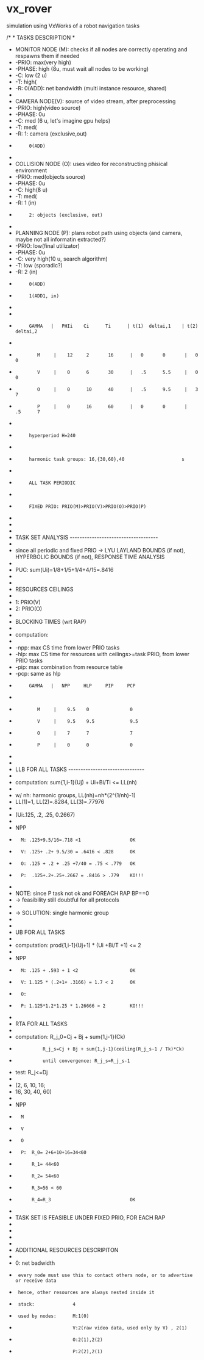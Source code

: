 # vx_rover
simulation using VxWorks of a robot navigation tasks



/*  * TASKS DESCRIPTION
 * 
 * MONITOR NODE (M): checks if all nodes are correctly operating and respawns them if needed
 * -PRIO:	max(very high)
 * -PHASE:	high (8u, must wait all nodes to be working)
 * -C:		low (2 u)
 * -T:		high(
 * -R:		0(ADD): net bandwidth (multi instance resource, shared)
 * 			
 * 	CAMERA NODE(V): source of video stream, after preprocessing
 * 	-PRIO:	high(video source)
 * 	-PHASE:	0u
 * 	-C:		med (6 u, let's imagine gpu helps)
 * 	-T:		med(
 * 	-R:		1: camera (exclusive,out)
 * 			0(ADD)
 * 			
 * 	COLLISION NODE (O): uses video for reconstructing phisical environment
 * 	-PRIO:	med(objects source)
 * 	-PHASE: 0u
 * 	-C:		high(8 u)
 * 	-T:		med(
 * 	-R:		1 (in)
 * 			2: objects (exclusive, out)
 * 			
 * 	PLANNING NODE (P): plans robot path using objects (and camera, maybe not all informatin extracted?)
 * 	-PRIO:	low(final utilizator)
 * 	-PHASE: 0u
 * 	-C:		very high(10 u, search algorithm)
 * 	-T:		low (sporadic?)
 * 	-R:		2 (in)
 * 			0(ADD)
 * 			1(ADD1, in)
 * 			
 * 			
 * 			GAMMA	|	PHIi	Ci		Ti		| t(1)	deltai,1	| t(2)	deltai,2
 * 			
* 			  M		|	 12		2		16		|	0		0		|	0		0
* 			  V		|	 0		6		30		|	.5		5.5		|	0		0
* 			  O		|	 0		10		40		|	.5		9.5		|	3		7
* 			  P		|	 0		16		60		|	0		0		|	.5		7
 * 			
 * 			hyperperiod H=240
 * 			
 * 			harmonic task groups: 16,{30,60},40                     s
 * 			
 * 			ALL TASK PERIODIC
 * 			
 * 			FIXED PRIO: PRIO(M)>PRIO(V)>PRIO(O)>PRIO(P)				
 * 							
 * 					
 * 							
 * 	TASK SET ANALYSIS ------------------------------------
 * 	
 * 	since all periodic and fixed PRIO -> LYU LAYLAND BOUNDS (if not), HYPERBOLIC BOUNDS (if not), RESPONSE TIME ANALYSIS
 * 	
 * 	PUC: sum(Ui)=1/8+1/5+1/4+4/15=.8416
 * 	
 * 	
 * 	RESOURCES CEILINGS
 * 	
 * 	1: 		PRIO(V)
 * 	2: 		PRIO(O)
 * 	
 *  BLOCKING TIMES (wrt RAP)
 *  
 *  computation:
 *  
 *  -npp: max CS time from lower PRIO tasks
 *  -hlp: max CS time for resources with ceilings>=task PRIO, from lower PRIO tasks
 *  -pip: max combination from resource table
 *  -pcp: same as hlp
 *  
			GAMMA	|	NPP		HLP		PIP		PCP
 * 			
* 			  M		|	 9.5	0				0		
* 			  V		|	 9.5	9.5				9.5		
* 			  O		|	 7		7				7		
* 			  P		|	 0		0				0		
* 			  
* 
* LLB FOR ALL TASKS -------------------------------
* 
* computation: sum{1,i-1}(Uj) + Ui+Bi/Ti <= LL(nh)
* 
* w/ nh: harmonic groups, LL(nh)=nh*(2^(1/nh)-1)
* LL(1)=1, LL(2)=.8284, LL(3)=.77976
* 
* (Ui:.125, .2, .25, 0.2667)
* 
* 	NPP
* 		M: .125+9.5/16=.718 <1 					OK
* 		V: .125+ .2+ 9.5/30 = .6416 < .828		OK
* 		O: .125 + .2 + .25 +7/40 = .75 < .779	OK
* 		P:	.125+.2+.25+.2667 = .8416 > .779	KO!!!
* 		
* 	NOTE: since P task not ok and FOREACH RAP BP==0
* 	-> feasibility still doubtful for all protocols
* 	
* 	-> SOLUTION: single harmonic group
* 		
* 		
* UB FOR ALL TASKS
* 
* computation: prod{1,i-1}(Uj+1) * (Ui +Bi/T  +1) <= 2
* 
* 	NPP
* 		M: .125 + .593 + 1 <2					OK
* 		V: 1.125 * (.2+1+ .3166) = 1.7 < 2		OK
* 		O: 
* 		P: 1.125*1.2*1.25 * 1.26666 > 2			KO!!!
* 			  
* RTA FOR ALL TASKS
* 
* computation: 	R_j_0=Cj + Bj + sum{1,j-1}(Ck)
* 				R_j_s=Cj + Bj + sum{1,j-1}(ceiling(R_j_s-1 / Tk)*Ck)
* 				until convergence: R_j_s=R_j_s-1
* 	test: R_j<=Dj
* 	
* 	(2, 6, 10, 16;
* 	 16, 30, 40, 60)
* 
* 	NPP
* 		M
* 		V
* 		O
* 		P:	R_0= 2+6+10+16=34<60
* 			R_1= 44<60
* 			R_2= 54<60
* 			R_3=56 < 60
* 			R_4=R_3								OK
* 			
*	TASK SET IS FEASIBLE UNDER FIXED PRIO, FOR EACH RAP
*	
*	
*	
 * 			
 * ADDITIONAL RESOURCES DESCRIPITON
 * 
 * 0: net badwidth
 * 		every node must use this to contact others node, or to advertise or receive data
 * 		hence, other resources are always nested inside it
 * 		stack:				4
 * 		used by nodes:		M:1(0)
 * 							V:2(raw video data, used only by V) , 2(1)
 * 							O:2(1),2(2)
 * 							P:2(2),2(1)

